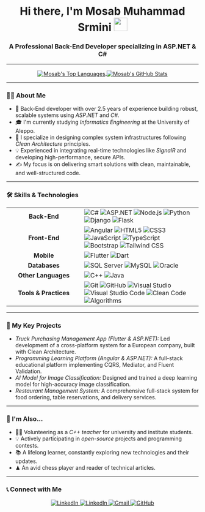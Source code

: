 <h1 align="center">Hi there, I'm Mosab Muhammad Srmini <img src="https://media.giphy.com/media/hvRJCLFzcasrR4ia7z/giphy.gif" width="35"></h1>
<h3 align="center">A Professional Back-End Developer specializing in ASP.NET & C#</h3>

---

<p align="center">
  <a href="https://github.com/anuraghazra/github-readme-stats">
    <img align="center" src="https://github-readme-stats.vercel.app/api/top-langs?username=YourGitHubUsername&show_icons=true&locale=en&layout=compact&theme=dark" alt="Mosab's Top Languages" />
  </a>
  <a href="https://github.com/anuraghazra/github-readme-stats">
    <img align="center" src="https://github-readme-stats.vercel.app/api?username=YourGitHubUsername&show_icons=true&locale=en&theme=dark" alt="Mosab's GitHub Stats" />
  </a>
</p>

---

### 👨‍💻 About Me

* 🚀 Back-End developer with over 2.5 years of experience building robust, scalable systems using *ASP.NET* and *C#*.
* 🎓 I'm currently studying *Informatics Engineering* at the University of Aleppo.
* 🔧 I specialize in designing complex system infrastructures following *Clean Architecture* principles.
* 💡 Experienced in integrating real-time technologies like *SignalR* and developing high-performance, secure APIs.
* ✍ My focus is on delivering smart solutions with clean, maintainable, and well-structured code.

---

### 🛠 Skills & Technologies

<table>
  <tr>
    <td align="center" width="180"><strong>Back-End</strong></td>
    <td>
      <img src="https://img.shields.io/badge/C%23-239120?style=for-the-badge&logo=c-sharp&logoColor=white" alt="C#">
      <img src="https://img.shields.io/badge/ASP.NET-5C2D91?style=for-the-badge&logo=dotnet&logoColor=white" alt="ASP.NET">
      <img src="https://img.shields.io/badge/Node.js-339933?style=for-the-badge&logo=nodedotjs&logoColor=white" alt="Node.js">
      <img src="https://img.shields.io/badge/Python-FFD43B?style=for-the-badge&logo=python&logoColor=blue" alt="Python">
      <img src="https://img.shields.io/badge/Django-092E20?style=for-the-badge&logo=django&logoColor=white" alt="Django">
      <img src="https://img.shields.io/badge/Flask-000000?style=for-the-badge&logo=flask&logoColor=white" alt="Flask">
    </td>
  </tr>
  <tr>
    <td align="center" width="180"><strong>Front-End</strong></td>
    <td>
      <img src="https://img.shields.io/badge/Angular-DD0031?style=for-the-badge&logo=angular&logoColor=white" alt="Angular">
      <img src="https://img.shields.io/badge/HTML5-E34F26?style=for-the-badge&logo=html5&logoColor=white" alt="HTML5">
      <img src="https://img.shields.io/badge/CSS3-1572B6?style=for-the-badge&logo=css3&logoColor=white" alt="CSS3">
      <img src="https://img.shields.io/badge/JavaScript-F7DF1E?style=for-the-badge&logo=javascript&logoColor=black" alt="JavaScript">
      <img src="https://img.shields.io/badge/TypeScript-3178C6?style=for-the-badge&logo=typescript&logoColor=white" alt="TypeScript">
      <img src="https://img.shields.io/badge/Bootstrap-563D7C?style=for-the-badge&logo=bootstrap&logoColor=white" alt="Bootstrap">
      <img src="https://img.shields.io/badge/Tailwind_CSS-38B2AC?style=for-the-badge&logo=tailwind-css&logoColor=white" alt="Tailwind CSS">
    </td>
  </tr>
  <tr>
    <td align="center" width="180"><strong>Mobile</strong></td>
    <td>
      <img src="https://img.shields.io/badge/Flutter-02569B?style=for-the-badge&logo=flutter&logoColor=white" alt="Flutter">
      <img src="https://img.shields.io/badge/Dart-0175C2?style=for-the-badge&logo=dart&logoColor=white" alt="Dart">
    </td>
  </tr>
  <tr>
    <td align="center" width="180"><strong>Databases</strong></td>
    <td>
      <img src="https://img.shields.io/badge/Microsoft_SQL_Server-CC2927?style=for-the-badge&logo=microsoft-sql-server&logoColor=white" alt="SQL Server">
      <img src="https://img.shields.io/badge/MySQL-4479A1?style=for-the-badge&logo=mysql&logoColor=white" alt="MySQL">
      <img src="https://img.shields.io/badge/Oracle-F80000?style=for-the-badge&logo=oracle&logoColor=white" alt="Oracle">
    </td>
  </tr>
  <tr>
    <td align="center" width="180"><strong>Other Languages</strong></td>
    <td>
      <img src="https://img.shields.io/badge/C%2B%2B-00599C?style=for-the-badge&logo=cplusplus&logoColor=white" alt="C++">
      <img src="https://img.shields.io/badge/Java-ED8B00?style=for-the-badge&logo=openjdk&logoColor=white" alt="Java">
    </td>
  </tr>
    <tr>
    <td align="center" width="180"><strong>Tools & Practices</strong></td>
    <td>
      <img src="https://img.shields.io/badge/Git-F05032?style=for-the-badge&logo=git&logoColor=white" alt="Git">
      <img src="https://img.shields.io/badge/GitHub-181717?style=for-the-badge&logo=github&logoColor=white" alt="GitHub">
      <img src="https://img.shields.io/badge/Visual_Studio-5C2D91?style=for-the-badge&logo=visual-studio&logoColor=white" alt="Visual Studio">
      <img src="https://img.shields.io/badge/VS_Code-007ACC?style=for-the-badge&logo=visual-studio-code&logoColor=white" alt="Visual Studio Code">
      <img src="https://img.shields.io/badge/Clean_Code-FFFFFF?style=for-the-badge" alt="Clean Code">
      <img src="https://img.shields.io/badge/Algorithms-black?style=for-the-badge" alt="Algorithms">
    </td>
  </tr>
</table>

---

### 🚀 My Key Projects

* *Truck Purchasing Management App (Flutter & ASP.NET):* Led development of a cross-platform system for a European company, built with Clean Architecture.
* *Programming Learning Platform (Angular & ASP.NET):* A full-stack educational platform implementing CQRS, Mediator, and Fluent Validation.
* *AI Model for Image Classification:* Designed and trained a deep learning model for high-accuracy image classification.
* *Restaurant Management System:* A comprehensive full-stack system for food ordering, table reservations, and delivery services.

---

### 🌱 I'm Also...

* 👨‍🏫 Volunteering as a *C++ teacher* for university and institute students.
* 💡 Actively participating in *open-source* projects and programming contests.
* 📚 A lifelong learner, constantly exploring new technologies and their updates.
* ♟ An avid chess player and reader of technical articles.

---

### 📞 Connect with Me

<p align="center">
    <a href="https://wa.me/963 952 824 261" target="_blank">
    <img src="https://img.shields.io/badge/WhatsApp-0A66C2?style=for-the-badge&logo=linkedin&logoColor=green" alt="LinkedIn">
  </a>
  <a href="#" target="_blank">
    <img src="https://img.shields.io/badge/LinkedIn-0A66C2?style=for-the-badge&logo=linkedin&logoColor=white" alt="LinkedIn">
  </a>
  <a href="mailto:your-email@example.com">
    <img src="https://img.shields.io/badge/Gmail-D14836?style=for-the-badge&logo=gmail&logoColor=white" alt="Gmail">
  </a>
  <a href="https://github.com/YourGitHubUsername">
    <img src="https://img.shields.io/badge/GitHub-181717?style=for-the-badge&logo=github&logoColor=white" alt="GitHub">
  </a>
</p>
